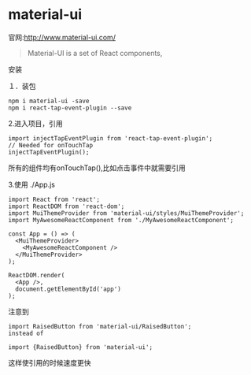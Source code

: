 # material-ui

官网:http://www.material-ui.com/

>Material-UI is a set of React components,

安装

１．装包
```
npm i material-ui -save
npm i react-tap-event-plugin --save

```
2.进入项目，引用
```
import injectTapEventPlugin from 'react-tap-event-plugin';
// Needed for onTouchTap
injectTapEventPlugin();
```
所有的组件均有onTouchTap(),比如点击事件中就需要引用

3.使用
./App.js

```
import React from 'react';
import ReactDOM from 'react-dom';
import MuiThemeProvider from 'material-ui/styles/MuiThemeProvider';
import MyAwesomeReactComponent from './MyAwesomeReactComponent';

const App = () => (
  <MuiThemeProvider>
    <MyAwesomeReactComponent />
  </MuiThemeProvider>
);

ReactDOM.render(
  <App />,
  document.getElementById('app')
);
```
注意到

```
import RaisedButton from 'material-ui/RaisedButton';
instead of

import {RaisedButton} from 'material-ui';
```
这样使引用的时候速度更快
